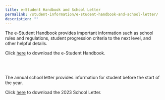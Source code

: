 ```yaml
---
title: e–Student Handbook and School Letter
permalink: /student-information/e-student-handbook-and-school-letter/
description: ""
---
```

The e-Student Handbook provides important information such as school rules and regulations, student progression criteria to the next level, and other helpful details.

Click [here](/files/Handbooks%20and%20Letters/Student%20Handbook%202023.pdf) to download the e-Student Handbook.

<br>
<br>

The annual school letter provides information for student before the start of the year. 

Click [here](/files/Handbooks%20and%20Letters/MSS-2023-School-Letter_Final30-Dec-2022.pdf) to download the 2023 School Letter.